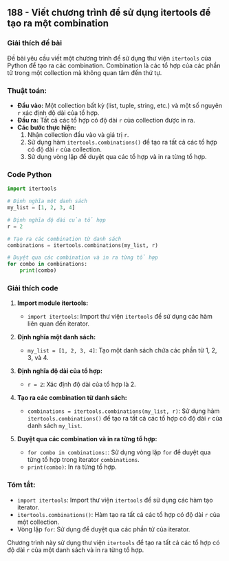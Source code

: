 ## 188 - Viết chương trình để sử dụng itertools để tạo ra một combination

### Giải thích đề bài

Đề bài yêu cầu viết một chương trình để sử dụng thư viện `itertools` của Python để tạo ra các combination. Combination là các tổ hợp của các phần tử trong một collection mà không quan tâm đến thứ tự.

### Thuật toán:

- **Đầu vào:** Một collection bất kỳ (list, tuple, string, etc.) và một số nguyên `r` xác định độ dài của tổ hợp.
- **Đầu ra:** Tất cả các tổ hợp có độ dài `r` của collection được in ra.
- **Các bước thực hiện:**
  1. Nhận collection đầu vào và giá trị `r`.
  2. Sử dụng hàm `itertools.combinations()` để tạo ra tất cả các tổ hợp có độ dài `r` của collection.
  3. Sử dụng vòng lặp để duyệt qua các tổ hợp và in ra từng tổ hợp.

### Code Python

```python
import itertools

# Định nghĩa một danh sách
my_list = [1, 2, 3, 4]

# Định nghĩa độ dài của tổ hợp
r = 2

# Tạo ra các combination từ danh sách
combinations = itertools.combinations(my_list, r)

# Duyệt qua các combination và in ra từng tổ hợp
for combo in combinations:
    print(combo)
```

### Giải thích code

1. **Import module itertools:**

   - `import itertools`: Import thư viện `itertools` để sử dụng các hàm liên quan đến iterator.

2. **Định nghĩa một danh sách:**

   - `my_list = [1, 2, 3, 4]`: Tạo một danh sách chứa các phần tử 1, 2, 3, và 4.

3. **Định nghĩa độ dài của tổ hợp:**

   - `r = 2`: Xác định độ dài của tổ hợp là 2.

4. **Tạo ra các combination từ danh sách:**

   - `combinations = itertools.combinations(my_list, r)`: Sử dụng hàm `itertools.combinations()` để tạo ra tất cả các tổ hợp có độ dài `r` của danh sách `my_list`.

5. **Duyệt qua các combination và in ra từng tổ hợp:**
   - `for combo in combinations:`: Sử dụng vòng lặp `for` để duyệt qua từng tổ hợp trong iterator `combinations`.
   - `print(combo)`: In ra từng tổ hợp.

### Tóm tắt:

- `import itertools`: Import thư viện `itertools` để sử dụng các hàm tạo iterator.
- `itertools.combinations()`: Hàm tạo ra tất cả các tổ hợp có độ dài `r` của một collection.
- Vòng lặp `for`: Sử dụng để duyệt qua các phần tử của iterator.

Chương trình này sử dụng thư viện `itertools` để tạo ra tất cả các tổ hợp có độ dài `r` của một danh sách và in ra từng tổ hợp.

